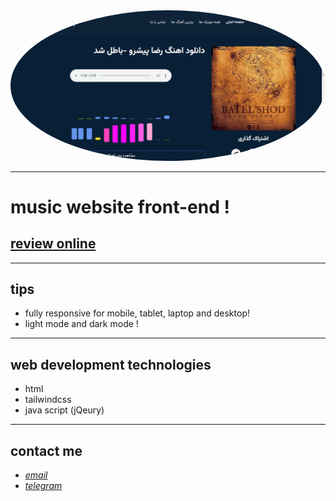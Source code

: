 <div align="center">
  <img src="https://github.com/Arash2oo4/musicPro/blob/master/shot.png" style="border-radius:50%">
</div>

---

# music website front-end !
## [review online](https://sys113.github.io/zar-film/)
---
## tips

* fully responsive for mobile, tablet, laptop and desktop!
* light mode and dark mode !

---
## web development technologies
* html
* tailwindcss
* java script (jQeury)

---
## contact me
* *[email](arashlatifioo44@gmail.com)*
* *[telegram](https://t.me/arash_2oo4)*
